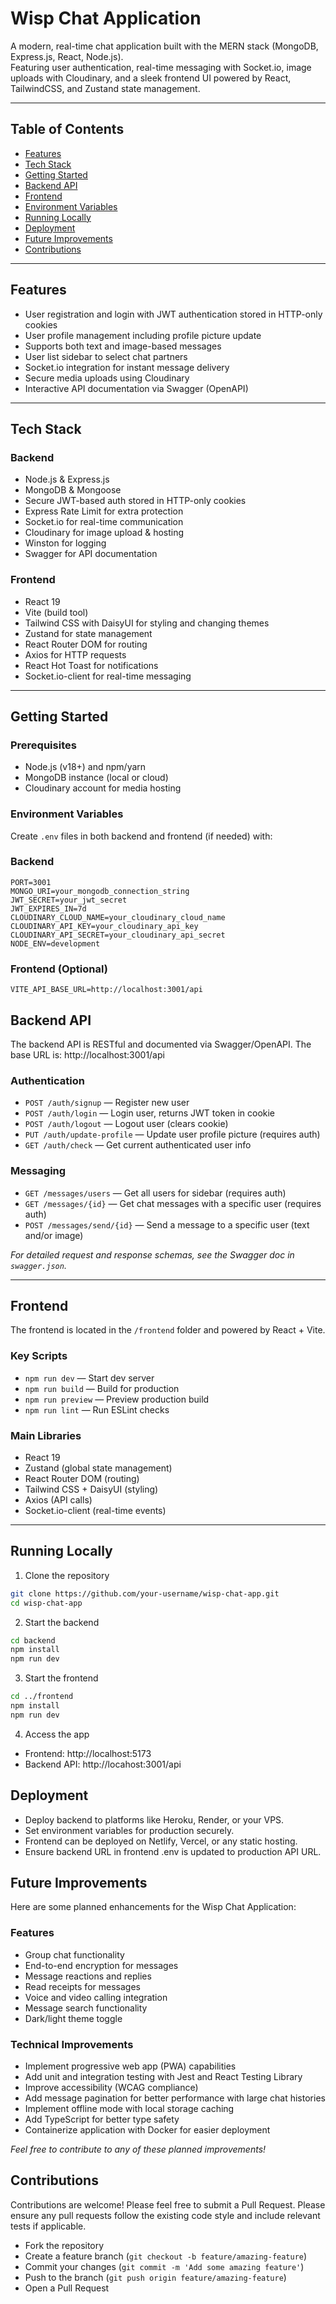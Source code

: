 # Wisp Chat Application

A modern, real-time chat application built with the MERN stack (MongoDB, Express.js, React, Node.js).  
Featuring user authentication, real-time messaging with Socket.io, image uploads with Cloudinary, and a sleek frontend UI powered by React, TailwindCSS, and Zustand state management.

---

## Table of Contents

- [Features](#features)
- [Tech Stack](#tech-stack)
- [Getting Started](#getting-started)
- [Backend API](#backend-api)
- [Frontend](#frontend)
- [Environment Variables](#environment-variables)
- [Running Locally](#running-locally)
- [Deployment](#deployment)
- [Future Improvements](#future-improvements)
- [Contributions](#contributions)

---

## Features

- User registration and login with JWT authentication stored in HTTP-only cookies
- User profile management including profile picture update
- Supports both text and image-based messages
- User list sidebar to select chat partners
- Socket.io integration for instant message delivery
- Secure media uploads using Cloudinary
- Interactive API documentation via Swagger (OpenAPI)

---

## Tech Stack

### Backend

- Node.js & Express.js
- MongoDB & Mongoose
- Secure JWT-based auth stored in HTTP-only cookies
- Express Rate Limit for extra protection
- Socket.io for real-time communication
- Cloudinary for image upload & hosting
- Winston for logging
- Swagger for API documentation

### Frontend

- React 19
- Vite (build tool)
- Tailwind CSS with DaisyUI for styling and changing themes
- Zustand for state management
- React Router DOM for routing
- Axios for HTTP requests
- React Hot Toast for notifications
- Socket.io-client for real-time messaging

---

## Getting Started

### Prerequisites

- Node.js (v18+) and npm/yarn
- MongoDB instance (local or cloud)
- Cloudinary account for media hosting

### Environment Variables

Create `.env` files in both backend and frontend (if needed) with:

### Backend

```
PORT=3001
MONGO_URI=your_mongodb_connection_string
JWT_SECRET=your_jwt_secret
JWT_EXPIRES_IN=7d
CLOUDINARY_CLOUD_NAME=your_cloudinary_cloud_name
CLOUDINARY_API_KEY=your_cloudinary_api_key
CLOUDINARY_API_SECRET=your_cloudinary_api_secret
NODE_ENV=development
```

### Frontend (Optional)

```
VITE_API_BASE_URL=http://localhost:3001/api
```

## Backend API

The backend API is RESTful and documented via Swagger/OpenAPI. The base URL is:
http://localhost:3001/api

### Authentication

- `POST /auth/signup` — Register new user
- `POST /auth/login` — Login user, returns JWT token in cookie
- `POST /auth/logout` — Logout user (clears cookie)
- `PUT /auth/update-profile` — Update user profile picture (requires auth)
- `GET /auth/check` — Get current authenticated user info

### Messaging

- `GET /messages/users` — Get all users for sidebar (requires auth)
- `GET /messages/{id}` — Get chat messages with a specific user (requires auth)
- `POST /messages/send/{id}` — Send a message to a specific user (text and/or image)

_For detailed request and response schemas, see the Swagger doc in `swagger.json`._

---

## Frontend

The frontend is located in the `/frontend` folder and powered by React + Vite.

### Key Scripts

- `npm run dev` — Start dev server
- `npm run build` — Build for production
- `npm run preview` — Preview production build
- `npm run lint` — Run ESLint checks

### Main Libraries

- React 19
- Zustand (global state management)
- React Router DOM (routing)
- Tailwind CSS + DaisyUI (styling)
- Axios (API calls)
- Socket.io-client (real-time events)

---

## Running Locally

1. Clone the repository

```bash
git clone https://github.com/your-username/wisp-chat-app.git
cd wisp-chat-app
```

2. Start the backend

```bash
cd backend
npm install
npm run dev
```

3. Start the frontend

```bash
cd ../frontend
npm install
npm run dev
```

4. Access the app

- Frontend: http://localhost:5173
- Backend API: http://locahost:3001/api

## Deployment

- Deploy backend to platforms like Heroku, Render, or your VPS.
- Set environment variables for production securely.
- Frontend can be deployed on Netlify, Vercel, or any static hosting.
- Ensure backend URL in frontend .env is updated to production API URL.

## Future Improvements

Here are some planned enhancements for the Wisp Chat Application:

### Features

- Group chat functionality
- End-to-end encryption for messages
- Message reactions and replies
- Read receipts for messages
- Voice and video calling integration
- Message search functionality
- Dark/light theme toggle

### Technical Improvements

- Implement progressive web app (PWA) capabilities
- Add unit and integration testing with Jest and React Testing Library
- Improve accessibility (WCAG compliance)
- Add message pagination for better performance with large chat histories
- Implement offline mode with local storage caching
- Add TypeScript for better type safety
- Containerize application with Docker for easier deployment

_Feel free to contribute to any of these planned improvements!_

## Contributions

Contributions are welcome! Please feel free to submit a Pull Request. Please ensure any pull requests follow the existing code style and include relevant tests if applicable.

- Fork the repository
- Create a feature branch (`git checkout -b feature/amazing-feature`)
- Commit your changes (`git commit -m 'Add some amazing feature'`)
- Push to the branch (`git push origin feature/amazing-feature`)
- Open a Pull Request
